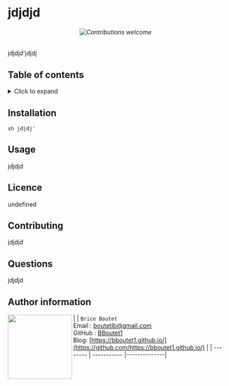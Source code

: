 
# jdjdjd

###### <p align="center">![Contributions welcome](https://img.shields.io/badge/contributions-welcome-orange.svg)</p>

jdjdjd'jdjdj

## Table of contents

<!-- ⛔️ MD-MAGIC-EXAMPLE:START (TOC:collapse=true&collapseText=Click to expand) -->
<details>
<summary>Click to expand</summary>

* [Installation](#installation)
* [Usage](#usage)
* [Licence](#licence)
* [Contributing](#contributing)
* [Questiions](#questions)
* [Author information](#author-information)

</details>
<!-- ⛔️ MD-MAGIC-EXAMPLE:END -->

## Installation

``sh
    jdjdj'
``

## Usage

jdjdjd

## Licence

undefined

## Contributing

jdjdjd


## Questions

jdjdjd

## Author information

| <img align="left" width="150" height="auto" margin="10"  src="https://avatars3.githubusercontent.com/u/59809722?v=4"> |  `Brice Boutet`<br/>  Email : [boutetlb@gmail.com](boutetlb@gmail.com)<br/> GitHub : [BBoutet1](https://github.com/bboutet1)<br> Blog:  [https://bboutet1.github.io/](https://github.com/https://bboutet1.github.io/) |
| -------- | ----------- |--------------|
